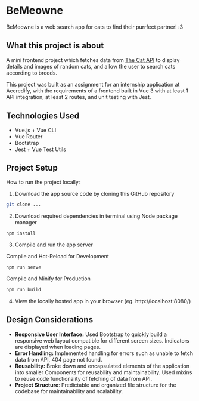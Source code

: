 # BeMeowne
BeMeowne is a web search app for cats to find their purrfect partner! :3

## What this project is about
A mini frontend project which fetches data from [The Cat API](https://thecatapi.com/) to  display details and images of random cats, and allow the user to search cats according to breeds.

This project was built as an assignment for an internship application at Accredify, with the requirements of a frontend built in Vue 3 with at least 1 API integration, at least 2 routes, and unit testing with Jest.

## Technologies Used
- Vue.js + Vue CLI
- Vue Router
- Bootstrap
- Jest + Vue Test Utils

## Project Setup
How to run the project locally:
1. Download the app source code by cloning this GitHub repository
```sh
git clone ...
```
2. Download required dependencies in terminal using Node package manager
```sh
npm install
```
3. Compile and run the app server

 Compile and Hot-Reload for Development

```sh
npm run serve
```
Compile and Minify for Production

```sh
npm run build
```

4. View the locally hosted app in your browser (eg. http://localhost:8080/)

## Design Considerations
- **Responsive User Interface:** Used Bootstrap to quickly build a responsive web layout compatible for different screen sizes. Indicators are displayed when loading pages.
- **Error Handling:** Implemented handling for errors such as unable to fetch data from API, 404 page not found.
- **Reusability:** Broke down and encapsulated elements of the application into smaller Components for reusability and maintainability. Used mixins to reuse code functionality of fetching of data from API.
- **Project Structure**: Predictable and organized file structure for the codebase for maintainability and scalability.